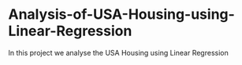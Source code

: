 # Analysis-of-USA-Housing-using-Linear-Regression
In this project we analyse the USA Housing using Linear Regression
